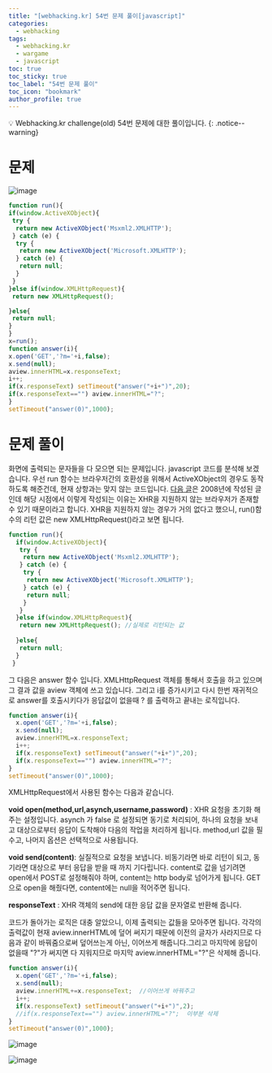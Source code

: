 ```yaml
---
title: "[webhacking.kr] 54번 문제 풀이[javascript]"
categories:
  - webhacking
tags:
  - webhacking.kr
  - wargame
  - javascript
toc: true
toc_sticky: true
toc_label: "54번 문제 풀이"
toc_icon: "bookmark"
author_profile: true
---
```


💡 Webhacking.kr challenge(old) 54번 문제에 대한 풀이입니다.
{: .notice--warning}

# 문제
  ![image](https://user-images.githubusercontent.com/33647663/153235184-4a28b984-207c-4e68-8904-65fdd90fde44.png)



  ```javascript
function run(){
  if(window.ActiveXObject){
   try {
    return new ActiveXObject('Msxml2.XMLHTTP');
   } catch (e) {
    try {
     return new ActiveXObject('Microsoft.XMLHTTP');
    } catch (e) {
     return null;
    }
   }
  }else if(window.XMLHttpRequest){
   return new XMLHttpRequest();
 
  }else{
   return null;
  }
 }
x=run();  
function answer(i){
  x.open('GET','?m='+i,false);
  x.send(null);
  aview.innerHTML=x.responseText;
  i++;
  if(x.responseText) setTimeout("answer("+i+")",20);
  if(x.responseText=="") aview.innerHTML="?";
}
setTimeout("answer(0)",1000);
  ```


# 문제 풀이
  화면에 출력되는 문자들을 다 모으면 되는 문제입니다. javascript 코드를 분석해 보겠습니다. 우선 run 함수는 브라우저간의 호환성을 위해서 ActiveXObject의 경우도 동작하도록 해준건데, 현재 상항과는 맞지 않는 코드입니다. [다음 글](https://m.blog.naver.com/PostView.naver?isHttpsRedirect=true&blogId=redeyeant&logNo=100057590653)은 2008년에 작성된 글인데 해당 시점에서 이렇게 작성되는 이유는 XHR을 지원하지 않는 브라우저가 존재할 수 있기 때문이라고 합니다. XHR을 지원하지 않는 경우가 거의 없다고 했으니, run()함수의 리턴 값은 new XMLHttpRequest()라고 보면 됩니다.

```javascript
function run(){
  if(window.ActiveXObject){
   try {
    return new ActiveXObject('Msxml2.XMLHTTP');
   } catch (e) {
    try {
     return new ActiveXObject('Microsoft.XMLHTTP');
    } catch (e) {
     return null;
    }
   }
  }else if(window.XMLHttpRequest){
   return new XMLHttpRequest(); //실제로 리턴되는 값
 
  }else{
   return null;
  }
 }
```

그 다음은 answer 함수 입니다. XMLHttpRequest 객체를 통해서 호출을 하고 있으며 그 결과 값을 aview 객체에 쓰고 있습니다. 그리고 i를 증가시키고 다시 한번 재귀적으로 answer를 호출시키다가 응답값이 없을때 ? 를 출력하고 끝내는 로직입니다.

```javascript
function answer(i){
  x.open('GET','?m='+i,false);
  x.send(null);
  aview.innerHTML=x.responseText;
  i++;
  if(x.responseText) setTimeout("answer("+i+")",20);
  if(x.responseText=="") aview.innerHTML="?";
}
setTimeout("answer(0)",1000);
```

XMLHttpRequest에서 사용된 함수는 다음과 같습니다.

**void open(method,url,asynch,username,password)** : XHR 요청을 초기화 해주는 설정입니다. asynch 가 false 로 설정되면 동기로 처리되어, 하나의 요청을 보내고 대상으로부터 응답이 도착해야 다음의 작업을 처리하게 됩니다. method,url 값을 필수고, 나머지 옵션은 선택적으로 사용됩니다.

**void send(content)**: 실질적으로 요청을 보냅니다. 비동기라면 바로 리턴이 되고, 동기라면 대상으로 부터 응답을 받을 때 까지 기다립니다. content로 값을 넘기려면 open에서 POST로 설정해줘야 하며, content는 http body로 넘어가게 됩니다. GET으로 open을 해줬다면, content에는 null을 적어주면 됩니다.

**responseText** : XHR 객체의 send에 대한 응답 값을 문자열로 반환해 줍니다.

코드가 돌아가는 로직은 대충 알았으니, 이제 출력되는 값들을 모아주면 됩니다. 각각의 출력값이 현재 aview.innerHTML에 덮어 써지기 때문에 이전의 글자가 사라지므로 다음과 같이 바꿔줌으로써 덮어쓰는게 아닌, 이어쓰게 해줍니다.그리고 마지막에 응답이 없을때 "?"가 써지면 다 지워지므로 마지막 aview.innerHTML="?"은 삭제해 줍니다.


```javascript
function answer(i){
  x.open('GET','?m='+i,false);
  x.send(null);
  aview.innerHTML+=x.responseText;  //이어쓰게 바꿔주고
  i++;
  if(x.responseText) setTimeout("answer("+i+")",2);
  //if(x.responseText=="") aview.innerHTML="?";  이부분 삭제
}
setTimeout("answer(0)",1000);
```

![image](https://user-images.githubusercontent.com/33647663/153241719-75f118c3-c7bf-44f8-8fa0-7cfc95334a8f.png)

![image](https://user-images.githubusercontent.com/33647663/153241773-5e80ddcc-e05e-4e19-8677-ebe6f981821e.png)

